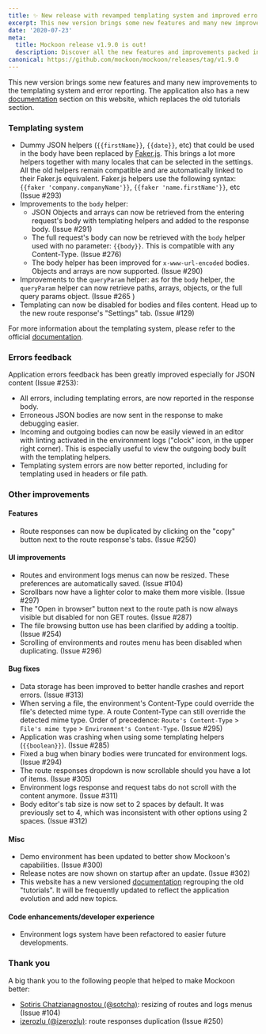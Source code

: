 ```yaml
---
title: ✨ New release with revamped templating system and improved error reporting
excerpt: This new version brings some new features and many new improvements to the templating system and error reporting. The application also has a new documentation section on this website...
date: '2020-07-23'
meta:
  title: Mockoon release v1.9.0 is out!
  description: Discover all the new features and improvements packed in this release. Revamped templating system, improved error reporting and more.
canonical: https://github.com/mockoon/mockoon/releases/tag/v1.9.0
---
```


This new version brings some new features and many new improvements to the templating system and error reporting. The application also has a new [documentation](https://mockoon.com/docs/latest/) section on this website, which replaces the old tutorials section. 

### Templating system

- Dummy JSON helpers (`{{firstName}}`, `{{date}}`, etc) that could be used in the body have been replaced by [Faker.js](https://github.com/Marak/faker.js). This brings a lot more helpers together with many locales that can be selected in the settings. All the old helpers remain compatible and are automatically linked to their Faker.js equivalent. Faker.js helpers use the following syntax: `{{faker 'company.companyName'}}`, `{{faker 'name.firstName'}}`, etc (Issue #293)
- Improvements to the `body` helper:
  - JSON Objects and arrays can now be retrieved from the entering request's body with templating helpers and added to the response body. (Issue #291)
  - The full request's body can now be retrieved with the `body` helper used with no parameter: `{{body}}`. This is compatible with any Content-Type. (Issue #276)
  - The body helper has been improved for `x-www-url-encoded` bodies. Objects and arrays are now supported. (Issue #290)
- Improvements to the `queryParam` helper: as for the `body` helper, the `queryParam` helper can now retrieve paths, arrays, objects, or the full query params object. (Issue #265 )
- Templating can now be disabled for bodies and files content. Head up to the new route response's "Settings" tab. (Issue #129)

For more information about the templating system, please refer to the official [documentation](https://mockoon.com/docs/latest/templating/).

### Errors feedback

Application errors feedback has been greatly improved especially for JSON content (Issue #253):
  - All errors, including templating errors, are now reported in the response body.
  - Erroneous JSON bodies are now sent in the response to make debugging easier.
  - Incoming and outgoing bodies can now be easily viewed in an editor with linting activated in the environment logs ("clock" icon, in the upper right corner). This is especially useful to view the outgoing body built with the templating helpers.
  - Templating system errors are now better reported, including for templating used in headers or file path.

### Other improvements

#### Features 

- Route responses can now be duplicated by clicking on the "copy" button next to the route response's tabs. (Issue #250)

#### UI improvements

- Routes and environment logs menus can now be resized. These preferences are automatically saved. (Issue #104)
- Scrollbars now have a lighter color to make them more visible. (Issue #297)
- The "Open in browser" button next to the route path is now always visible but disabled for non GET routes. (Issue #287)
- The file browsing button use has been clarified by adding a tooltip. (Issue #254)
- Scrolling of environments and routes menu has been disabled when duplicating. (Issue #296)

#### Bug fixes

- Data storage has been improved to better handle crashes and report errors. (Issue #313)
- When serving a file, the environment's Content-Type could override the file's detected mime type. A route Content-Type can still override the detected mime type. Order of precedence: `Route's Content-Type` > `File's mime type` > `Environment's Content-Type`. (Issue #295)
- Application was crashing when using some templating helpers (`{{boolean}}`). (Issue #285)
- Fixed a bug when binary bodies were truncated for environment logs. (Issue #294)
- The route responses dropdown is now scrollable should you have a lot of items. (Issue #305)
- Environment logs response and request tabs do not scroll with the content anymore. (Issue #311)
- Body editor's tab size is now set to 2 spaces by default. It was previously set to 4, which was inconsistent with other options using 2 spaces. (Issue #312)

#### Misc

- Demo environment has been updated to better show Mockoon's capabilities. (Issue #300)
- Release notes are now shown on startup after an update. (Issue #302)
- This website has a new versioned [documentation](https://mockoon.com/docs/latest/) regrouping the old "tutorials". It will be frequently updated to reflect the application evolution and add new topics.

#### Code enhancements/developer experience

- Environment logs system have been refactored to easier future developments.

### Thank you

A big thank you to the following people that helped to make Mockoon better:

- [Sotiris Chatzianagnostou (@sotcha)](https://github.com/sotcha): resizing of routes and logs menus (Issue #104)
- [izerozlu (@izerozlu)](https://github.com/izerozlu): route responses duplication (Issue #250)
